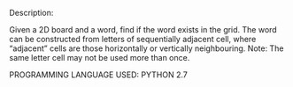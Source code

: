 Description:

Given a 2D board and a word, find if the word exists in the grid. The word
can be constructed from letters of sequentially adjacent cell, where “adjacent”
cells are those horizontally or vertically neighbouring.
Note: The same letter cell may not be used more than once.

PROGRAMMING LANGUAGE USED: PYTHON 2.7

